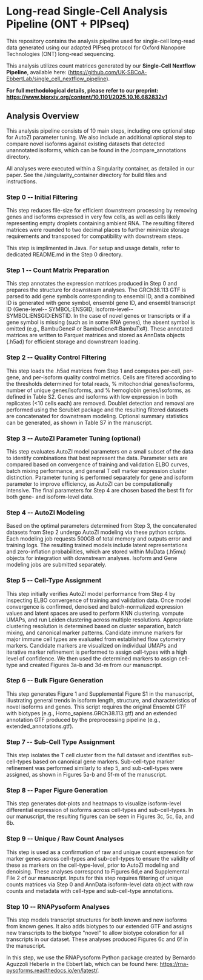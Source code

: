 # Long-read Single-Cell Analysis Pipeline (ONT + PIPseq)

This repository contains the analysis pipeline used for single-cell long-read data generated using our adapted PIPseq protocol for Oxford Nanopore Technologies (ONT) long-read sequencing. 

This analysis utilizes count matrices generated by our **Single-Cell Nextflow Pipeline**, available here: (https://github.com/UK-SBCoA-EbbertLab/single_cell_nextflow_pipeline).

**For full methodological details, please refer to our preprint: https://www.biorxiv.org/content/10.1101/2025.10.16.682832v1**

## Analysis Overview
This analysis pipeline consists of 10 main steps, including one optional step for AutoZI parameter tuning. We also include an additional optional step to compare novel isoforms against existing datasets that detected unannotated isoforms, which can be found in the /compare_annotations directory. 

All analyses were executed within a Singularity container, as detailed in our paper. See the /singularity_container directory for build files and instructions.

### Step 0 -- Initial Filtering
This step reduces file-size for efficient downstream processing by removing genes and isoforms expressed in very few cells, as well as cells likely representing empty droplets containing ambient RNA. The resulting filtered matrices were rounded to two decimal places to further minimize storage requirements and transposed for compatibility with downstream steps. 

This step is implimented in Java. For setup and usage details, refer to dedicated README.md in the Step 0 directory.

### Step 1 -- Count Matrix Preparation
This step annotates the expression matrices produced in Step 0 and prepares the structure for downsteam analyses. The GRCh38.113 GTF is parsed to add gene symbols corresponding to ensembl ID, and a combined ID  is generated with gene symbol, ensembl gene ID, and ensembl transcript ID (Gene-level-- SYMBOL:ENSGID; Isoform-level--SYMBOL:ENSGID:ENSTID. In the case of novel genes or transcripts or if a gene symbol is missing (such as in some RNA genes), the absent symbol is omitted (e.g., BambuGene# or BambuGene#:BambuTx#). These annotated matrices are written to Parquet matrices and stored as AnnData objects (.h5ad) for efficient storage and downstream loading.

### Step 2 -- Quality Control Filtering
This step loads the .h5ad matrices from Step 1 and computes per-cell, per-gene, and per-isoform quality control metrics. Cells are filtered according to the thresholds determined for total reads, % mitochondrial genes/isoforms, number of unique genes/isoforms, and % hemoglobin genes/isoforms, as defined in Table S2. Genes and isoforms with low expression in both replicates (<10 cells each) are removed. Doublet detection and removal are performed using the Scrublet package and the resulting filtered datasets are concatenated for downstream modeling. Optional summary statistics can be generated, as shown in Table S7 in the manuscript.

### Step 3 -- AutoZI Parameter Tuning (optional)
This step evaluates AutoZI model parameters on a small subset of the data to identify combinations that best represent the data. Parameter sets are compared based on convergence of training and validation ELBO curves, batch mixing performance, and general T cell marker expression cluster distinction. Parameter tuning is performed separately for gene and isoform parameter to improve efficiency, as AutoZI can be computationally intensive. The final parameters for Step 4 are chosen based the best fit for both gene- and isoform-level data.

### Step 4 -- AutoZI Modeling
Based on the optimal parameters determined from Step 3, the concatenated datasets from Step 2 undergo AutoZI modeling via these python scripts. Each modeling job requests 500GB of total memory and outputs error and training logs. The resulting trained models include latent representations and zero-inflation probabilities, which are stored within MuData (.h5mu) objects for integration with downstream analyses. Isoform and Gene modeling jobs are submitted separately. 

### Step 5 -- Cell-Type Assignment
This step initially verifies AutoZI model performance from Step 4 by inspecting ELBO convergence of training and validation data. Once model convergence is confirmed, denoised and batch-normalized expression values and latent spaces are used to perform KNN clustering. vompute UMAPs, and run Leiden clustering across multiple resolutions. Appropriate clustering resolution is determined based on cluster separation, batch mixing, and canonical marker patterns. Candidate immune markers for major immune cell types are evaluated from established flow cytometry markers. Candidate markers are visualized on individual UMAPs and iterative marker refinement is performed to assign cell-types with a high level of confidence. We then used the determined markers to assign cell-type and created Figures 3a-b and 3d-m from our manuscript. 

### Step 6 -- Bulk Figure Generation
This step generates Figure 1 and Supplemental Figure S1 in the manuscript, illustrating general trends in isoform length, structure, and characteristics of novel isoforms and genes. This script requires the original Ensembl GTF with biotypes (e.g., Homo_sapiens.GRCh38.113.gtf) and an extended annotation GTF produced by the preprocessing pipeline (e.g., extended_annotations.gtf). 

### Step 7 -- Sub-Cell Type Assignment
This step isolates the T cell cluster from the full dataset and identifies sub-cell-types based on canonical gene markers. Sub-cell-type marker refinement was performed similarly to step 5, and sub-cell-types were assigned, as shown in Figures 5a-b and 5f-m of the manuscript. 

### Step 8 -- Paper Figure Generation
This step generates dot-plots and heatmaps to visualize isoform-level differential expression of isoforms across cell-types and sub-cell-types. In our manuscript, the resulting figures can be seen in Figures 3c, 5c, 6a, and 6b. 

### Step 9 -- Unique / Raw Count Analyses
This step is used as a confirmation of raw and unique count expression for marker genes across cell-types and sub-cell-types to ensure the validity of these as markers on the cell-type-level, prior to AutoZI modeling and denoising. These analyses correspond to Figures 6d,e and Supplemental File 2 of our manuscript. Inputs for this step requires filtering of unique counts matrices via Step 0 and AnnData isoform-level data object with raw counts and metadata with cell-type and sub-cell-type annotations.

### Step 10 -- RNAPysoform Analyses
This step models transcript structures for both known and new isoforms from known genes. It also adds biotypes to our extended GTF and assigns new transcripts to the biotype "novel" to allow biotype coloration for all transcripts in our dataset. These analyses produced Figures 6c and 6f in the manuscript.  

In this step, we use the RNAPysoform Python package created by Bernardo Aguzzoli Heberle in the Ebbert lab, which can be found here: https://rna-pysoforms.readthedocs.io/en/latest/. 


